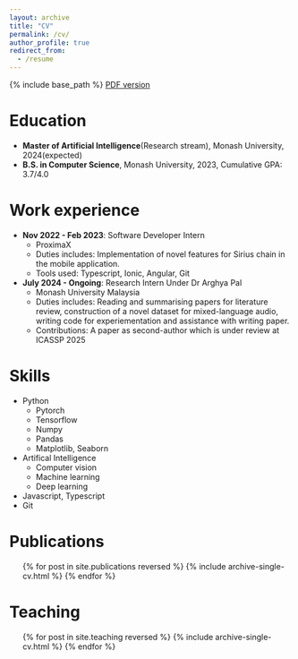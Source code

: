 ```yaml
---
layout: archive
title: "CV"
permalink: /cv/
author_profile: true
redirect_from:
  - /resume
---
```


{% include base_path %}
[PDF version](/files/Resume.pdf)

Education
======
* <b>Master of Artificial Intelligence</b>(Research stream), Monash University, 2024(expected)
* <b>B.S. in Computer Science</b>, Monash University, 2023, Cumulative GPA: 3.7/4.0

Work experience
======
* <b>Nov 2022 - Feb 2023</b>: Software Developer Intern
  * ProximaX
  * Duties includes: Implementation of novel features for Sirius chain in the mobile application.
  * Tools used: Typescript, Ionic, Angular, Git
* <b>July 2024 - Ongoing</b>: Research Intern Under Dr Arghya Pal
  * Monash University Malaysia
  * Duties includes: Reading and summarising papers for literature review, construction of a novel dataset for mixed-language audio, writing code for experiementation and assistance with writing paper.
  * Contributions: A paper as second-author which is under review at ICASSP 2025

Skills
======
* Python
   * Pytorch
   * Tensorflow
   * Numpy
   * Pandas
   * Matplotlib, Seaborn
* Artifical Intelligence
  * Computer vision
  * Machine learning
  * Deep learning
* Javascript, Typescript
* Git

Publications
======
  <ul>{% for post in site.publications reversed %}
    {% include archive-single-cv.html %}
  {% endfor %}</ul>
  
  
Teaching
======
  <ul>{% for post in site.teaching reversed %}
    {% include archive-single-cv.html %}
  {% endfor %}</ul>
  
